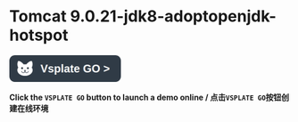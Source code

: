 # Tomcat 9.0.21-jdk8-adoptopenjdk-hotspot

<a href="https://www.vsplate.com/?docker-compose=https://github.com/vsplate/dcenvs/tomcat/9.0.21-jdk8-adoptopenjdk-hotspot"><img alt="VSPLATE GO" src="https://raw.githubusercontent.com/vsplate/images/master/vsgo_btn.png" width="200px"></a>

**Click the `VSPLATE GO` button to launch a demo online / 点击`VSPLATE GO`按钮创建在线环境**